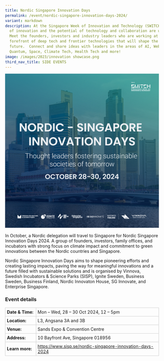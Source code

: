 ```yaml
---
title: Nordic Singapore Innovation Days
permalink: /event/nordic-singapore-innovation-days-2024/
variant: markdown
description: At the Singapore Week of Innovation and Technology (SWITCH) sparks
  of innovation and the potential of technology and collaboration are unleashed.
  Meet the founders, investors and industry leaders who are working at the
  forefront of deep tech and frontier technologies that will shape the
  future.  Connect and share ideas with leaders in the areas of AI, Web3,
  Quantum, Space, Climate Tech, Health Tech and more!
image: /images/2023/innovation showcase.png
third_nav_title: SIDE EVENTS
---
```

![Graphic with text Nordic - Singapore Innovation Days](/images/2024/Graphics_Side_Events/2024_side_event_NSID.png)

In October, a Nordic delegation will travel to Singapore for Nordic Singapore Innovation Days 2024. A group of founders, investors, family offices, and incubators with strong focus on climate impact and commitment to green innovations between the Nordic countries and Singapore. 

Nordic Singapore Innovation Days aims to shape pioneering efforts and creating lasting impacts, paving the way for meaningful innovations and a future filled with sustainable solutions and is organised by Vinnova, Swedish Incubators &amp; Science Parks (SISP), Ignite Sweden, Business Sweden, Business Finland, Nordic Innovaton House, SG Innovate, and Enterprise Singapore.

### Event details
<table style="border-collapse: collapse; width: 100%;">
      <tbody><tr>
        <td style="width: 20%; border: 1px solid #CCCCCC; padding: 5px; font-weight: bold; text-align: left; vertical-align: middle;">Date &amp; Time:</td>
        <td style="border: 1px solid #CCCCCC; padding: 5px; text-align: left; vertical-align: middle;">Mon – Wed, 28 – 30 Oct 2024, 12 – 5pm</td>
      </tr>
      <tr>
        <td style="width: 20%; border: 1px solid #CCCCCC; padding: 5px; font-weight: bold; text-align: left; vertical-align: middle;">Location:</td>
        <td style="border: 1px solid #CCCCCC; padding: 5px; text-align: left; vertical-align: middle;">L3, Angsana 3A and 3B</td>
      </tr>
      <tr>
        <td style="width: 20%; border: 1px solid #CCCCCC; padding: 5px; font-weight: bold; text-align: left; vertical-align: middle;">Venue:</td>
        <td style="border: 1px solid #CCCCCC; padding: 5px; text-align: left; vertical-align: middle;">Sands Expo &amp; Convention Centre</td>
      </tr>
      <tr>
        <td style="width: 20%; border: 1px solid #CCCCCC; padding: 5px; font-weight: bold; text-align: left; vertical-align: middle;">Address:</td>
        <td style="border: 1px solid #CCCCCC; padding: 5px; text-align: left; vertical-align: middle;">10 Bayfront Ave, Singapore 018956</td>
      </tr>
      <tr>
        <td style="width: 20%; border: 1px solid #CCCCCC; padding: 5px; font-weight: bold; text-align: left; vertical-align: middle;">Learn more:</td>
        <td style="border: 1px solid #CCCCCC; padding: 5px; text-align: left; vertical-align: middle;"><a target="_blank" href="https://www.sisp.se/nordic-singapore-innovation-days-2024">https://www.sisp.se/nordic-singapore-innovation-days-2024</a></td>
      </tr>
    </tbody></table>
